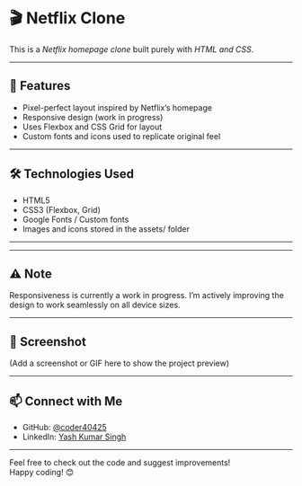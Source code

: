 # 🎬 Netflix Clone

This is a *Netflix homepage clone* built purely with *HTML and CSS*.

---

## 🚀 Features

- Pixel-perfect layout inspired by Netflix’s homepage
- Responsive design (work in progress)
- Uses Flexbox and CSS Grid for layout
- Custom fonts and icons used to replicate original feel

---

## 🛠 Technologies Used

- HTML5
- CSS3 (Flexbox, Grid)
- Google Fonts / Custom fonts
- Images and icons stored in the assets/ folder

---
---

## ⚠ Note

Responsiveness is currently a work in progress. I’m actively improving the design to work seamlessly on all device sizes.

---

## 📸 Screenshot

(Add a screenshot or GIF here to show the project preview)

---

## 📫 Connect with Me

- GitHub: [@coder40425](https://github.com/coder40425)  
- LinkedIn: [Yash Kumar Singh](https://www.linkedin.com/in/yash-kumar-singh-18843232a)

---

Feel free to check out the code and suggest improvements!  
Happy coding! 😊
